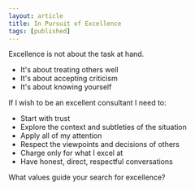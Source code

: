 ```yaml
---
layout: article
title: In Pursuit of Excellence
tags: [published]
---
```


Excellence is not about the task at hand.

* It's about treating others well
* It's about accepting criticism
* It's about knowing yourself

If I wish to be an excellent consultant I need to:

* Start with trust
* Explore the context and subtleties of the situation
* Apply all of my attention
* Respect the viewpoints and decisions of others
* Charge only for what I excel at
* Have honest, direct, respectful conversations

What values guide your search for excellence?
